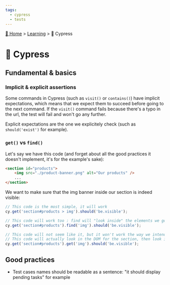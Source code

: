 ```yaml
---
tags:
  - cypress
  - tests
---
```


[🏡 Home](../index.md) > [Learning](index.md) > 🌳 Cypress

# 🌳 Cypress

## Fundamental & basics

### Implicit & explicit assertions
Some commands in Cypress (such as `visit()` or `contains()`) have implicit expectations, which means that we expect them to succeed before going to the next command.
If the `visit()` command fails because there's a typo in the url, the test will fail and won't go any further.

Explicit expectations are the one we explicitely check (such as `should('exist')` for example).

### `get()` vs `find()`

Let's say we have this code (and forget about all the good practices it doesn't implement, it's for the example's sake): 

```html
<section id="products">
    <img src="./product-banner.png" alt="Our products" />
    ...
</section>
```

We want to make sure that the img banner inside our section is indeed visible:

```js
// This code is the most simple, it will work
cy.get('section#products > img').should('be.visible');

// This code will work too : find will "look inside" the elements we got with the get() method
cy.get('section#products').find('img').should('be.visible');

// This code will not seem like it, but it won't work the way we intend to: the second get() will not look "inside" the element we got in the first get(), but inside the DOM in general
// This code will actually look in the DOM for the section, then look in the DOM for the img. Both calls are not related.
cy.get('section#products').get('img').should('be.visible');
```


## Good practices
- Test cases names should be readable as a sentence: "it should display pending tasks" for example
